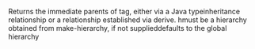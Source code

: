 Returns the immediate parents of tag, either via a Java typeinheritance relationship or a relationship established via derive. hmust be a hierarchy obtained from make-hierarchy, if not supplieddefaults to the global hierarchy